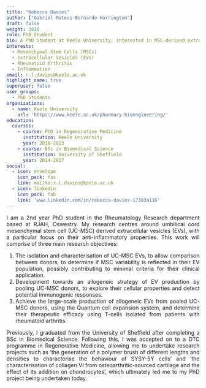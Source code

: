 ```yaml
---
title: "Rebecca Davies"
author: ["Gabriel Mateus Bernardo Harrington"]
draft: false
weight: 2010
role: PhD Student
bio: A PhD Student at Keele University, interested in MSC-derived extracellular vesicles.
interests:
  - Mesenchymal Stem Cells (MSCs)
  - Extracellular Vesicles (EVs)
  - Rheumatoid Arthritis
  - Inflammation
email: r.l.davies@keele.ac.uk
highlight_name: true
superuser: false
user_groups:
  - PhD Students
organizations:
  - name: Keele University
    url: 'https://www.keele.ac.uk/pharmacy-bioengineering/'
education:
  courses:
    - course: PhD in Regenerative Medicine
      institution: Keele University
      year: 2018-2023
    - course: BSc in Biomedical Science
      institution: University of Sheffield
      year: 2014-2017
social:
  - icon: envelope
    icon_pack: fas
    link: mailto:r.l.davies@keele.ac.uk
  - icon: linkedin
    icon_pack: fab
    link: 'www.linkedin.com/in/rebecca-davies-17383a116'
---
```

<style>
body {
text-align: justify}
</style>

I am a 2nd year PhD student in the Rheumatology Research department based at RJAH, Oswestry. My research centres around umbilical cord mesenchymal stem cell (UC-MSC) derived extracellular vesicles (EVs), with a particular focus on their anti-inflammatory properties. This work will comprise of three main research objectives:

1.  The isolation and characterisation of UC-MSC EVs, to allow comparison between donors, to determine if MSC variability is reflected in their EV population, possibly contributing to minimal criteria for their clinical application.
2.  Development towards an allogeneic strategy of EV production by pooling UC-MSC donors, to explore their cellular properties and detect potential immunogenic responses.
3.  Achieve the large-scale production of allogeneic EVs from pooled UC-MSC donors, using the Quantum cell expansion system, and determine their therapeutic efficacy using T-cells isolated from patients with rheumatoid arthritis.

Previously, I graduated from the University of Sheffield after completing a BSc in Biomedical Science. Following this, I was accepted on to a DTC programme in Regenerative Medicine, allowing me to undertake research projects such as ‘the generation of a polymer brush of different lengths and densities to characterise the behaviour of SYSY-5Y cells’ and ‘the characterisation of collagen VI from osteoarthritic-sourced cartilage and the effect of its addition on chondrocytes’, which ultimately led me to my PhD project being undertaken today.
